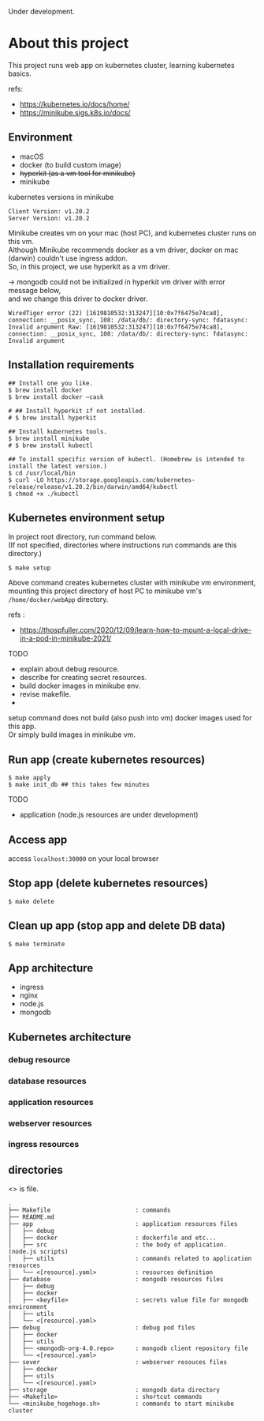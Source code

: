 Under development.

# About this project

This project runs web app on kubernetes cluster, learning kubernetes basics.

refs: 
- https://kubernetes.io/docs/home/
- https://minikube.sigs.k8s.io/docs/


## Environment

- macOS
- docker (to build custom image)
- ~~hyperkit (as a vm tool for minikube)~~
- minikube 

kubernetes versions in minikube

```
Client Version: v1.20.2
Server Version: v1.20.2
```

Minikube creates vm on your mac (host PC), and kubernetes cluster runs on this vm.  
Although Minikube recommends docker as a vm driver, docker on mac (darwin) couldn't use ingress addon.  
So, in this project, we use hyperkit as a vm driver.

-> mongodb could not be initialized in hyperkit vm driver with error message below,  
   and we change this driver to docker driver.

```
WiredTiger error (22) [1619810532:313247][10:0x7f6475e74ca8], connection: __posix_sync, 108: /data/db/: directory-sync: fdatasync: Invalid argument Raw: [1619810532:313247][10:0x7f6475e74ca8], connection: __posix_sync, 108: /data/db/: directory-sync: fdatasync: Invalid argument
```

## Installation requirements

```
## Install one you like.
$ brew install docker 
$ brew install docker —cask 

# ## Install hyperkit if not installed.
# $ brew install hyperkit

## Install kubernetes tools.
$ brew install minikube
# $ brew install kubectl

## To install specific version of kubectl. (Homebrew is intended to install the latest version.)
$ cd /usr/local/bin
$ curl -LO https://storage.googleapis.com/kubernetes-release/release/v1.20.2/bin/darwin/amd64/kubectl
$ chmod +x ./kubectl
```


## Kubernetes environment setup

In project root directory, run command below.  
(If not specified, directories where instructions run commands are this directory.)

```
$ make setup
```

Above command creates kubernetes cluster with minikube vm environment,  
mounting this project directory of host PC to minikube vm's `/home/docker/webApp` directory.

refs :
- https://thospfuller.com/2020/12/09/learn-how-to-mount-a-local-drive-in-a-pod-in-minikube-2021/


TODO
- explain about debug resource.
- describe for creating secret resources.
- build docker images in minikube env.
- revise makefile.
- 

setup command does not build (also push into vm) docker images used for this app.  
Or simply build images in minikube vm.

## Run app (create kubernetes resources)

```
$ make apply
$ make init_db ## this takes few minutes
```

TODO
- application (node.js resources are under development)


## Access app

access `localhost:30000` on your local browser


## Stop app (delete kubernetes resources)

```
$ make delete
```

## Clean up app (stop app and delete DB data)

```
$ make terminate
```


## App architecture

- ingress
- nginx
- node.js
- mongodb


## Kubernetes architecture

### debug resource

### database resources

### application resources

### webserver resources

### ingress resources

## directories

<> is file.

```
.
├── Makefile                        : commands
├── README.md
├── app                             : application resources files
│   ├── debug
│   ├── docker                      : dockerfile and etc...
│   ├── src                         : the body of application. (node.js scripts)
│   ├── utils                       : commands related to application resources
│   └── <[resource].yaml>           : resources definition
├── database                        : mongodb resources files
│   ├── debug
│   ├── docker
│   ├── <keyfile>                   : secrets value file for mongodb environment
│   ├── utils
│   └── <[resource].yaml>
├── debug                           : debug pod files
│   ├── docker
│   ├── utils
│   ├── <mongodb-org-4.0.repo>      : mongodb client repository file
│   └── <[resource].yaml>
├── sever                           : webserver resouces files
│   ├── docker
│   ├── utils
│   └── <[resource].yaml>
├── storage                         : mongodb data directory
├── <Makefile>                      : shortcut commands
└── <minikube_hogehoge.sh>          : commands to start minikube cluster
```